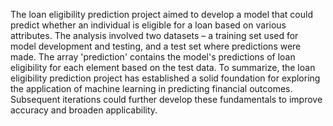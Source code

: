 The loan eligibility prediction project aimed to develop a model that could predict whether an individual is eligible for a loan based on various attributes. 
The analysis involved two datasets – a training set used for model development and testing, and a test set where predictions were made.
The array 'prediction' contains the model's predictions of loan eligibility for each element based on the test data.
To summarize, the loan eligibility prediction project has established a solid foundation for exploring the application of machine learning in predicting financial outcomes. 
Subsequent iterations could further develop these fundamentals to improve accuracy and broaden applicability.
